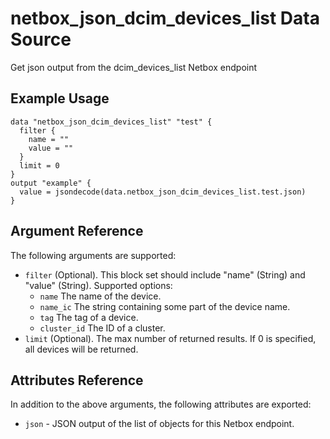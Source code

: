 # netbox\_json\_dcim\_devices\_list Data Source

Get json output from the dcim_devices_list Netbox endpoint

## Example Usage

```hcl
data "netbox_json_dcim_devices_list" "test" {
  filter {
    name = ""
    value = ""
  }
  limit = 0
}
output "example" {
  value = jsondecode(data.netbox_json_dcim_devices_list.test.json)
}
```

## Argument Reference

The following arguments are supported:

* ``filter`` (Optional). This block set should include "name" (String) and "value" (String).
  Supported options:
  - ``name`` The name of the device.
  - ``name_ic`` The string containing some part of the device name.
  - ``tag`` The tag of a device.
  - ``cluster_id`` The ID of a cluster.
* ``limit`` (Optional). The max number of returned results. If 0 is specified, all devices will be returned.

## Attributes Reference

In addition to the above arguments, the following attributes are exported:
* ``json`` - JSON output of the list of objects for this Netbox endpoint.

